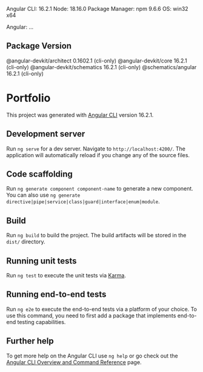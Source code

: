 Angular CLI: 16.2.1
Node: 18.16.0
Package Manager: npm 9.6.6
OS: win32 x64

Angular:
...

Package                      Version
------------------------------------------------------
@angular-devkit/architect    0.1602.1 (cli-only)
@angular-devkit/core         16.2.1 (cli-only)
@angular-devkit/schematics   16.2.1 (cli-only)
@schematics/angular          16.2.1 (cli-only)

# Portfolio

This project was generated with [Angular CLI](https://github.com/angular/angular-cli) version 16.2.1.

## Development server

Run `ng serve` for a dev server. Navigate to `http://localhost:4200/`. The application will automatically reload if you change any of the source files.

## Code scaffolding

Run `ng generate component component-name` to generate a new component. You can also use `ng generate directive|pipe|service|class|guard|interface|enum|module`.

## Build

Run `ng build` to build the project. The build artifacts will be stored in the `dist/` directory.

## Running unit tests

Run `ng test` to execute the unit tests via [Karma](https://karma-runner.github.io).

## Running end-to-end tests

Run `ng e2e` to execute the end-to-end tests via a platform of your choice. To use this command, you need to first add a package that implements end-to-end testing capabilities.

## Further help

To get more help on the Angular CLI use `ng help` or go check out the [Angular CLI Overview and Command Reference](https://angular.io/cli) page.
